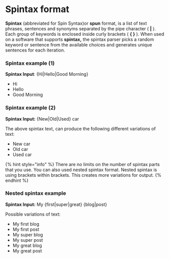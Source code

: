 # Spintax format

**Spintax** (abbreviated for Spin Syntax)or **spun** format, is a list of text phrases, sentences and synonyms separated by the pipe character ( **|** ). Each group of keywords is enclosed inside curly brackets ( **{ }** ). When used on a software that supports **spintax,** the spintax parser picks a random keyword or sentence from the available choices and generates unique sentences for each iteration.

### **Spintax example (1)**

**Spintax Input**: {Hi|Hello|Good Morning}

* Hi
* Hello
* Good Morning

### **Spintax example (2)**

**Spintax Input:** {New|Old|Used} car

The above spintax text, can produce the following different variations of text:

* New car
* Old car
* Used car

{% hint style="info" %}
There are no limits on the number of spintax parts that you use. You can also used nested spintax format. Nested spintax is using brackets within brackets. This creates more variations for output.
{% endhint %}

### **Nested spintax example**

**Spintax Input:** My {first|super|great} {blog|post}

Possible variations of text:

* My first blog
* My first post
* My super blog
* My super post
* My great blog
* My great post

